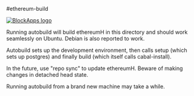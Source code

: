 #ethereum-build

[![BlockApps logo](http://blockapps.net/img/logo_cropped.png)](http://blockapps.net)

Running autobuild will build ethereumH in this directory and should work
seamlessly on Ubuntu. Debian is also reported to work.

Autobuild sets up the development environment, then calls setup (which sets up
postgres) and finally build (which itself calls cabal-install).

In the future, use "repo sync" to update ethereumH. Beware of making changes
in detached head state.

Running autobuild from a brand new machine may take a while.
